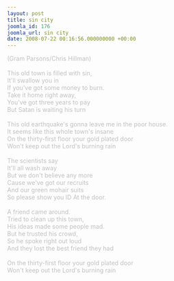 ```yaml
---
layout: post
title: sin city
joomla_id: 176
joomla_url: sin city
date: 2008-07-22 00:16:56.000000000 +00:00
---
```

<!--StartFragment--><span style="color: #c0c0c0">(Gram Parsons/Chris Hillman)<br />
<br />
This old town is filled with sin,<br />
It'll swallow you in<br />
If you've got some money to burn.<br />
Take it home right away,<br />
You've got three years to pay<br />
But Satan is waiting his turn<br />
&nbsp;<br />
This old earthquake's gonna leave me in the poor house.<br />
It seems like this whole town's insane<br />
On the thirty-first floor your gold plated door<br />
Won't keep out the Lord's burning rain<br />
&nbsp;<br />
The scientists say<br />
It'll all wash away<br />
But we don't believe any more<br />
Cause we've got our recruits<br />
And our green mohair suits<br />
So please show you ID At the door.<br />
&nbsp;<br />
A friend came around.<br />
Tried to clean up this town,<br />
His ideas made some people mad.<br />
But he trusted his crowd,<br />
So he spoke right out loud<br />
And they lost the best friend they had<br />
&nbsp;<br />
On the thirty-first floor your gold plated door<br />
Won't keep out the Lord's burning rain</span>
<br />
